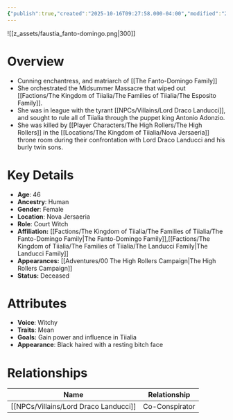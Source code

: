 ```yaml
---
{"publish":true,"created":"2025-10-16T09:27:58.000-04:00","modified":"2025-10-16T14:13:53.864-04:00","published":"2025-10-16T14:13:53.864-04:00","cssclasses":"","Age":"46","Ancestry":["Human"],"Gender":"Female","Location":["Nova Jersaeria"],"Role":["Court Witch"],"Affiliation":["[[Factions/The Kingdom of Tiialia/The Families of Tiialia/The Fanto-Domingo Family]]","[[The Landucci Family]]"],"Appearances":["[[00 The High Rollers Campaign|The High Rollers Campaign]]"],"Status":"Deceased"}
---
```


![[z_assets/faustia_fanto-domingo.png|300]]

# Overview
- Cunning enchantress, and matriarch of [[The Fanto-Domingo Family]]
- She orchestrated the Midsummer Massacre that wiped out [[Factions/The Kingdom of Tiialia/The Families of Tiialia/The Esposito Family]].
- She was in league with the tyrant [[NPCs/Villains/Lord Draco Landucci]], and sought to rule all of Tiialia through the puppet king Antonio Adonzio.
- She was killed by [[Player Characters/The High Rollers/The High Rollers]] in the [[Locations/The Kingdom of Tiialia/Nova Jersaeria]] throne room during their confrontation with Lord Draco Landucci and his burly twin sons.

# Key Details
- **Age**: 46
- **Ancestry**: Human
- **Gender**: Female
- **Location**: Nova Jersaeria
- **Role**: Court Witch
- **Affiliation:** [[Factions/The Kingdom of Tiialia/The Families of Tiialia/The Fanto-Domingo Family\|The Fanto-Domingo Family]],[[Factions/The Kingdom of Tiialia/The Families of Tiialia/The Landucci Family\|The Landucci Family]]
- **Appearances:** [[Adventures/00 The High Rollers Campaign\|The High Rollers Campaign]]
- **Status:** Deceased

# Attributes
- **Voice**: Witchy
- **Traits**: Mean
- **Goals:** Gain power and influence in Tiialia
- **Appearance**: Black haired with a resting bitch face

# Relationships

| Name                    | Relationship   |
| ----------------------- | -------------- |
| [[NPCs/Villains/Lord Draco Landucci]] | Co-Conspirator |
